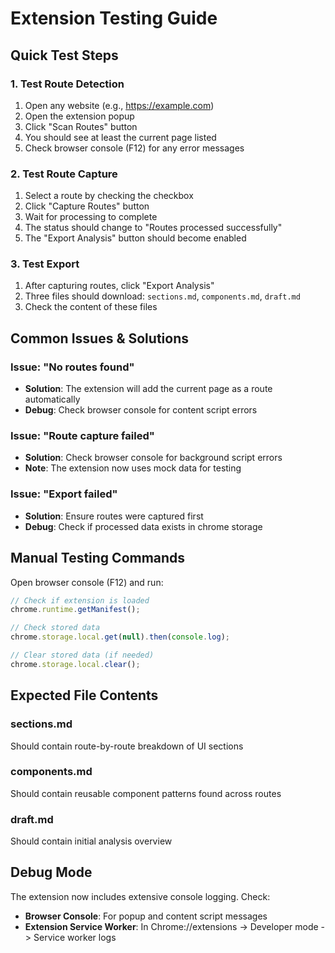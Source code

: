 # Extension Testing Guide

## Quick Test Steps

### 1. Test Route Detection

1. Open any website (e.g., https://example.com)
2. Open the extension popup
3. Click "Scan Routes" button
4. You should see at least the current page listed
5. Check browser console (F12) for any error messages

### 2. Test Route Capture

1. Select a route by checking the checkbox
2. Click "Capture Routes" button
3. Wait for processing to complete
4. The status should change to "Routes processed successfully"
5. The "Export Analysis" button should become enabled

### 3. Test Export

1. After capturing routes, click "Export Analysis"
2. Three files should download: `sections.md`, `components.md`, `draft.md`
3. Check the content of these files

## Common Issues & Solutions

### Issue: "No routes found"

- **Solution**: The extension will add the current page as a route automatically
- **Debug**: Check browser console for content script errors

### Issue: "Route capture failed"

- **Solution**: Check browser console for background script errors
- **Note**: The extension now uses mock data for testing

### Issue: "Export failed"

- **Solution**: Ensure routes were captured first
- **Debug**: Check if processed data exists in chrome storage

## Manual Testing Commands

Open browser console (F12) and run:

```javascript
// Check if extension is loaded
chrome.runtime.getManifest();

// Check stored data
chrome.storage.local.get(null).then(console.log);

// Clear stored data (if needed)
chrome.storage.local.clear();
```

## Expected File Contents

### sections.md

Should contain route-by-route breakdown of UI sections

### components.md

Should contain reusable component patterns found across routes

### draft.md

Should contain initial analysis overview

## Debug Mode

The extension now includes extensive console logging. Check:

- **Browser Console**: For popup and content script messages
- **Extension Service Worker**: In Chrome://extensions -> Developer mode -> Service worker logs
